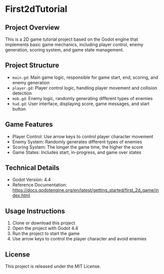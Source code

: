 # First2dTutorial

## Project Overview
This is a 2D game tutorial project based on the Godot engine that implements basic game mechanics, including player control, enemy generation, scoring system, and game state management.

## Project Structure

- `main.gd`: Main game logic, responsible for game start, end, scoring, and enemy generation
- `player.gd`: Player control logic, handling player movement and collision detection
- `mob.gd`: Enemy logic, randomly generating different types of enemies
- `hud.gd`: User interface, displaying score, game messages, and start button

## Game Features

- Player Control: Use arrow keys to control player character movement
- Enemy System: Randomly generates different types of enemies
- Scoring System: The longer the game time, the higher the score
- Game States: Includes start, in-progress, and game over states

## Technical Details

- Godot Version: 4.4
- Reference Documentation: https://docs.godotengine.org/en/latest/getting_started/first_2d_game/index.html

## Usage Instructions

1. Clone or download this project
2. Open the project with Godot 4.4
3. Run the project to start the game
4. Use arrow keys to control the player character and avoid enemies

## License

This project is released under the MIT License.
